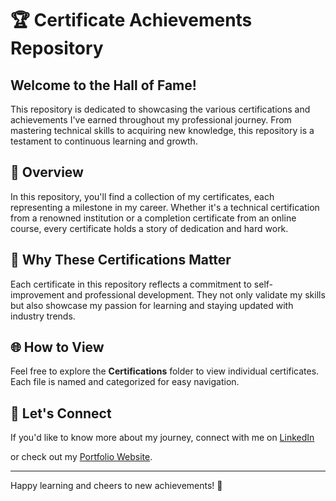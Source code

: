 # 🏆 Certificate Achievements Repository

## Welcome to the Hall of Fame!

This repository is dedicated to showcasing the various certifications and achievements I've earned throughout my professional journey. From mastering technical skills to acquiring new knowledge, this repository is a testament to continuous learning and growth.

## 📜 Overview

In this repository, you'll find a collection of my certificates, each representing a milestone in my career. Whether it's a technical certification from a renowned institution or a completion certificate from an online course, every certificate holds a story of dedication and hard work.


## 🌟 Why These Certifications Matter

Each certificate in this repository reflects a commitment to self-improvement and professional development. They not only validate my skills but also showcase my passion for learning and staying updated with industry trends.

## 🌐 How to View

Feel free to explore the **Certifications** folder to view individual certificates. Each file is named and categorized for easy navigation.

## 🤝 Let's Connect

If you'd like to know more about my journey, connect with me on [LinkedIn](www.linkedin.com/in/rn-kouser-63a881249)

or check out my [Portfolio Website](https://rnkouser.github.io/Portfolio/).

---

Happy learning and cheers to new achievements! 🌟

